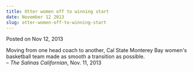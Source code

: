 ```yaml
---
title: Otter women off to winning start
date: November 12 2013
slug: otter-women-off-to-winning-start
---
```





<span class="date">Posted on Nov 12, 2013    </span>
<p>Moving from one head coach to another, Cal State Monterey Bay
women&apos;s basketball team made as smooth a transition as
possible.<br>
&#x2013; <em>The Salinas Californian</em>, Nov. 11, 2013</br></p>





